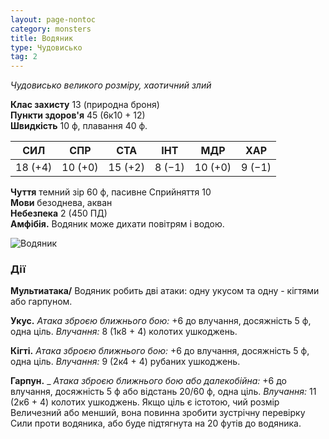 ```yaml
---
layout: page-nontoc
category: monsters
title: Водяник
type: Чудовисько
tag: 2
---
```


_Чудовисько великого розміру, хаотичний злий_

**Клас захисту** 13 (природна броня)    
**Пункти здоров'я** 45 (6к10 + 12)    
**Швидкість** 10 ф, плавання 40 ф.

| СИЛ     | СПР     | СТА     | ІНТ    | МДР     | ХАР    |
| ------- | ------- | ------- | ------ | ------- | ------ |
| 18 (+4) | 10 (+0) | 15 (+2) | 8 (−1) | 10 (+0) | 9 (−1) |

**Чуття** темний зір 60 ф, пасивне Сприйняття 10    
**Мови** безоднева, акван    
**Небезпека** 2 (450 ПД)    
**Амфібія.** Водяник може дихати повітрям і водою.

![Водяник](https://www.dndbeyond.com/avatars/thumbnails/30833/389/1000/1000/638063862754985837.png)

### Дії
**Мультиатака/** Водяник робить дві атаки: одну укусом та одну - кігтями або гарпуном.    

**Укус.** _Атака зброєю ближнього бою:_ +6 до влучання, досяжність 5 ф, одна ціль. _Влучання:_ 8 (1к8 + 4) колотих ушкоджень.    

**Кігті.** _Атака зброєю ближнього бою:_ +6 до влучання, досяжність 5 ф, одна ціль. _Влучання:_ 9 (2к4 + 4) рубаних ушкоджень.    

**Гарпун.** _ _Атака зброєю ближнього бою або далекобійна:_ +6 до влучання, досяжність 5 ф або відстань 20/60 ф, одна ціль. _Влучання:_ 11 (2к6 + 4) колотих ушкоджень. Якщо ціль є істотою, чий розмір Величезний або менший, вона повинна зробити зустрічну перевірку Сили проти водяника, або буде підтягнута на 20 футів до водяника.
